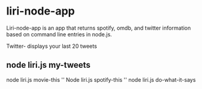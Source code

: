 # liri-node-app

Liri-node-app is an app that returns spotify, omdb, and twitter information based on command line entries in node.js.

Twitter- displays your last 20 tweets

node liri.js my-tweets
 - 
node liri.js movie-this '<movie name here>'
Node liri.js spotify-this '<song name here>'
node liri.js do-what-it-says